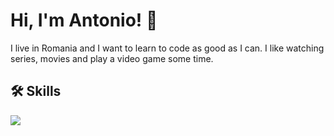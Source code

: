 
# Hi, I'm Antonio! 👋


I live in Romania and I want to learn to code as good as I can. I like watching series, movies and play a video game some time.
## 🛠 Skills

<img src="https://cdn.jsdelivr.net/gh/devicons/devicon/icons/python/python-original.svg" padding=10px/>
          

